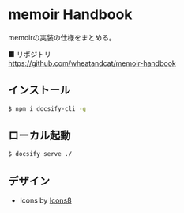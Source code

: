 # memoir Handbook

memoirの実装の仕様をまとめる。

■ リポジトリ <br/>
https://github.com/wheatandcat/memoir-handbook



## インストール

```bash
$ npm i docsify-cli -g
```


## ローカル起動


```bash
$ docsify serve ./
```

## デザイン
 - Icons by [Icons8](https://icons8.jp/)